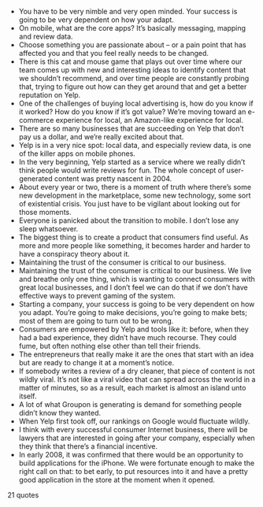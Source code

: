 - You have to be very nimble and very open minded. Your success is going to be very dependent on how your adapt.
 - On mobile, what are the core apps? It’s basically messaging, mapping and review data.
 - Choose something you are passionate about – or a pain point that has affected you and that you feel really needs to be changed.
 - There is this cat and mouse game that plays out over time where our team comes up with new and interesting ideas to identify content that we shouldn’t recommend, and over time people are constantly probing that, trying to figure out how can they get around that and get a better reputation on Yelp.
 - One of the challenges of buying local advertising is, how do you know if it worked? How do you know if it’s got value? We’re moving toward an e-commerce experience for local, an Amazon-like experience for local.
 - There are so many businesses that are succeeding on Yelp that don’t pay us a dollar, and we’re really excited about that.
 - Yelp is in a very nice spot: local data, and especially review data, is one of the killer apps on mobile phones.
 - In the very beginning, Yelp started as a service where we really didn’t think people would write reviews for fun. The whole concept of user-generated content was pretty nascent in 2004.
 - About every year or two, there is a moment of truth where there’s some new development in the marketplace, some new technology, some sort of existential crisis. You just have to be vigilant about looking out for those moments.
 - Everyone is panicked about the transition to mobile. I don’t lose any sleep whatsoever.
 - The biggest thing is to create a product that consumers find useful. As more and more people like something, it becomes harder and harder to have a conspiracy theory about it.
 - Maintaining the trust of the consumer is critical to our business.
 - Maintaining the trust of the consumer is critical to our business. We live and breathe only one thing, which is wanting to connect consumers with great local businesses, and I don’t feel we can do that if we don’t have effective ways to prevent gaming of the system.
 - Starting a company, your success is going to be very dependent on how you adapt. You’re going to make decisions, you’re going to make bets; most of them are going to turn out to be wrong.
 - Consumers are empowered by Yelp and tools like it: before, when they had a bad experience, they didn’t have much recourse. They could fume, but often nothing else other than tell their friends.
 - The entrepreneurs that really make it are the ones that start with an idea but are ready to change it at a moment’s notice.
 - If somebody writes a review of a dry cleaner, that piece of content is not wildly viral. It’s not like a viral video that can spread across the world in a matter of minutes, so as a result, each market is almost an island unto itself.
 - A lot of what Groupon is generating is demand for something people didn’t know they wanted.
 - When Yelp first took off, our rankings on Google would fluctuate wildly.
 - I think with every successful consumer Internet business, there will be lawyers that are interested in going after your company, especially when they think that there’s a financial incentive.
 - In early 2008, it was confirmed that there would be an opportunity to build applications for the iPhone. We were fortunate enough to make the right call on that: to bet early, to put resources into it and have a pretty good application in the store at the moment when it opened.

21 quotes